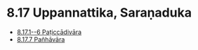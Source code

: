 

# 8.17 Uppannattika, Saraṇaduka

* [8.17.1--6 Paṭiccādivāra](8.17/8.17.1--6.md)
* [8.17.7 Pañhāvāra](8.17/8.17.7.md)



